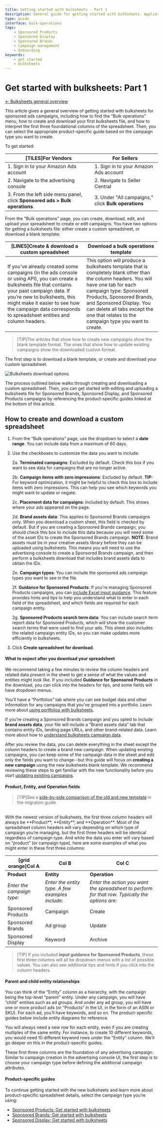 ```yaml
---
title: Getting started with bulksheets - Part 1
description: General guide for getting started with bulksheets. Applies to all sponsored ads campaign types and is intended as an entry point to campaign-specific getting started guides.
type: guide
interface: bulk-operations
tags:
    - Sponsored Products
    - Sponsored Display
    - Sponsored Brands
    - Campaign management
    - Onboarding
keywords:
    - get started 
    - bulksheets
---
```


# Get started with bulksheets: Part 1

[← Bulksheets general overview](bulksheets/2-0/overview-about-bulksheets)

This article gives a general overview of getting started with bulksheets for sponsored ads campaigns, including how to find the “Bulk operations” menu, how to create and download your first bulksheets file, and how to interpret the first three foundational columns of the spreadsheet. Then, you can select the appropriate product-specific guide based on the campaign type you want to create.

To get started:

|[TILES]For Vendors	|For Sellers	|
|---	|---	|
|1. Sign in to your Amazon Ads account	|1. Sign in to your Amazon Ads account	|
|2. Navigate to the advertising console	|2. Navigate to Seller Central	|
|3. From the left side menu panel, click **Sponsored ads > Bulk operations**	|3. Under "All campaigns," click **Bulk operations**	|

From the "Bulk operations" page, you can create, download, edit, and upload your spreadsheet to create or edit campaigns. You have two options for getting a bulksheets file: either create a custom spreadsheet, or download a blank template:

|[LINES]Create & download a custom spreadsheet	|Download a bulk operations template	|
|---	|---	|
|If you’ve already created some campaigns (in the ads console or using API), you can create a bulksheets file that contains your past campaign data. If you’re new to bulksheets, this might make it easier to see how the campaign data corresponds to spreadsheet entities and column headers.	|This option will produce a bulksheets template that is completely blank other than the column headers. You will have one tab for each campaign type: Sponsored Products, Sponsored Brands, and Sponsored Display. You can delete all tabs except the one that relates to the campaign type you want to create.	|

>[TIP]The articles that show how to create new campaigns show the blank template format. The ones that show how to update existing campaigns show the downloaded custom format.

The first step is to download a blank template, or create and download your custom spreadsheet.

![Bulksheets download options](/_images/bulksheets/2-0-images/GettingStartedPart1_BulkOpsMain.png "Bulksheets download options") 

The process outlined below walks through creating and downloading a custom spreadsheet. Then, you can get started with editing and uploading a bulksheets file for Sponsored Brands, Sponsored Display, and Sponsored Products campaigns by referencing the product-specific guides linked at the bottom of this article.

## How to create and download a custom spreadsheet

1. From the “Bulk operations” page, use the dropdown to select a **date range**. You can include data from a maximum of 60 days. 
2. Use the checkboxes to customize the data you want to include:

    2a. **Terminated campaigns**: Excluded by default. Check this box if you want to see data for campaigns that are no longer active.
    
    2b. **Campaign items with zero impressions**: Excluded by default. **TIP:** For keyword optimization, it might be helpful to check this box to include items with zero impressions. This can help you see which keywords you might want to update or negate. 
    
    2c. **Placement data for campaigns**: Included by default. This shows where your ads appeared on the page. 
    
    2d. **Brand assets data**: This applies to Sponsored Brands campaigns only. When you download a custom sheet, this field is checked by default. But if you are creating a Sponsored Brands campaign, you should check this box to include this data because you will need some of the asset IDs to create the Sponsored Brands campaign. **NOTE**: Brand assets must be in your creative assets library before they can be uploaded using bulksheets. This means you will need to use the advertising console to create a Sponsored Brands campaign, and then perform a bulksheets download that includes brand assets data to obtain the IDs. 

    2e. **Campaign types**: You can include the sponsored ads campaign types you want to see in the file. 
    
    2f. **Guidance for Sponsored Products**: If you're managing Sponsored Products campaigns, you can [include Excel input guidance](bulksheets/2-0/input-guidance). This feature provides hints and tips to help you understand what to enter in each field of the spreadsheet, and which fields are required for each campaign entity. 

    2g. **Sponsored Products search term data**: You can include search term report data for Sponsored Products, which will show the customer search terms that were used to find your ads. This sheet also includes the related campaign entity IDs, so you can make updates more efficiently in bulksheets. 

3. Click **Create spreadsheet for download**.

#### What to expect after you download your spreadsheet 

We recommend taking a few minutes to review the column headers and related data present in the sheet to get a sense of what the values and entities might look like. If you included **Guidance for Sponsored Products** in the download, you can click into the headers for tips, and some fields will have dropdown menus. 

You’ll have a “Portfolios” tab where you can see budget data and other information for any campaigns that you’ve grouped into a portfolio. Learn more about [using portfolios with bulksheets](bulksheets/2-0/bulksheets-portfolios).

If you’re creating a Sponsored Brands campaign and you opted to include **brand assets data**, your file will include a “Brand assets data” tab that contains entity IDs, landing page URLs, and other brand-related data. Learn more about how to [understand bulksheets campaign data](bulksheets/2-0/understand-bulksheets-data).

After you review the data, you can delete everything in the sheet except the column headers to create a brand new campaign. When updating existing campaigns, you can keep some of the campaign data in the sheet and edit only the fields you want to change--but this guide will focus on **creating a new campaign** using the new bulksheets blank template. We recommend reviewing these steps to get familiar with the new functionality before you start [updating existing campaigns](bulksheets/2-0/campaign-update-overview). 

#### Product, Entity, and Operation fields 

>[TIP]See a [side-by-side comparison of the old and new template](bulksheets/2-0/migration-guide#side-by-side-comparisons) in the migration guide

<br>
With the newest version of bulksheets, the first three column headers will always be **Product**, **Entity**, and **Operation**. Most of the spreadsheet column headers will vary depending on which type of campaign you’re managing, but the first three headers will be identical regardless of campaign type. And while the data you enter will vary based on “product” (or campaign type), here are some examples of what you might enter in these first three columns:

|[grid orange]Col A	|Col B	|Col C	|
|---	|---	|---	|
|**Product**	|**Entity**	|**Operation**	|
|_Enter the campaign type:_|_Enter the entity type. A few examples include:_|_Enter the action you want the spreadsheet to perform for that row. Typically the options are:_
|Sponsored Products	|Campaign	|Create	|
|Sponsored Brands	|Ad group	|Update	|
|Sponsored Display	|Keyword	|Archive|


>[TIP] If you included **input guidance for Sponsored Products**, these first three columns will all be dropdown menus with a list of possible values. You can also see additional tips and hints if you click into the column headers. 

#### Parent and child entity relationships

You can think of the “Entity” column as a hierarchy, with the campaign being the top-level “parent” entity. Under any campaign, you will have “child” entities such as ad groups. And under any ad group, you will have one or more product ads (or “Products” in the UI, in the form of an ASIN or SKU). For each ad, you’ll have keywords, and so on. The product-specific guides below include entity diagrams for reference. 

You will always need a new row for each entity, even if you are creating multiples of the same entity. For instance, to create 10 different keywords, you would need 10 different keyword rows under the “Entity” column. We’ll go deeper on this in the product-specific guides. 

These first three columns are the foundation of any advertising campaign: Similar to campaign creation in the advertising console UI, the first step is to choose your campaign type before defining the additional campaign attributes. 

#### Product-specific guides

To continue getting started with the new bulksheets and learn more about product-specific spreadsheet details, select the campaign type you’re using:

* [Sponsored Products: Get started with bulksheets](bulksheets/2-0/get-started-with-sp-bulksheets)
* [Sponsored Brands: Get started with bulksheets](bulksheets/2-0/get-started-with-sb-bulksheets)
* [Sponsored Display: Get started with bulksheets](bulksheets/2-0/get-started-with-sd-bulksheets)

